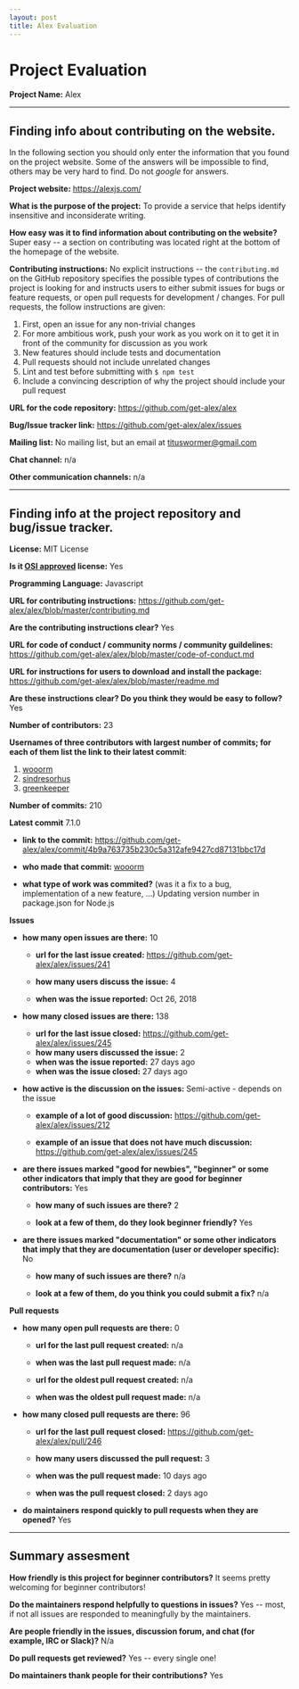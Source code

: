 ```yaml
---
layout: post
title: Alex Evaluation
---
```

# Project Evaluation


__Project Name:__  Alex


---

## Finding info about contributing on the website.

In the following section you should only enter the information that you
found on the project website. Some of the answers will be impossible to find, others
may be very hard to find. Do not _google_ for answers.

__Project website:__ https://alexjs.com/


__What is the purpose of the project:__ To provide a service that helps identify insensitive and inconsiderate writing.


__How easy was it to find information about contributing on the website?__ Super easy -- a section on contributing was located right at the bottom of the homepage of the website.


__Contributing instructions:__ No explicit instructions -- the `contributing.md` on the GitHub repository specifies the possible types of contributions the project is looking for and instructs users to either submit issues for bugs or feature requests, or open pull requests for development / changes. For pull requests, the follow instructions are given:
1. First, open an issue for any non-trivial changes
2. For more ambitious work, push your work as you work on it to get it in front of the community for discussion as you work
3. New features should include tests and documentation
4. Pull requests should not include unrelated changes
5. Lint and test before submitting with `$ npm test`
6. Include a convincing description of why the project should include your pull request


__URL for the code repository:__ https://github.com/get-alex/alex

__Bug/Issue tracker link:__ https://github.com/get-alex/alex/issues

__Mailing list:__ No mailing list, but an email at tituswormer@gmail.com

__Chat channel:__ n/a

__Other communication channels:__  n/a


---

## Finding info at the project repository and bug/issue tracker.

__License:__ MIT License

__Is it [OSI approved](https://opensource.org/licenses/alphabetical) license:__ Yes

__Programming Language:__ Javascript

__URL for contributing instructions:__ https://github.com/get-alex/alex/blob/master/contributing.md

__Are the contributing instructions clear?__ Yes


__URL for code of conduct / community norms / community guildelines:__ https://github.com/get-alex/alex/blob/master/code-of-conduct.md

__URL for instructions for users to download and install the package:__ https://github.com/get-alex/alex/blob/master/readme.md


__Are these instructions clear? Do you think they would be easy to follow?__ Yes


__Number of contributors:__ 23


__Usernames of three contributors with largest number of commits; for
each of them list the link to their latest commit__:

1. [wooorm](https://github.com/get-alex/alex/commit/4b9a763735b230c5a312afe9427cd87131bbc17d)
2. [sindresorhus](https://github.com/get-alex/alex/commit/c30ec128ecf9aa5b02e9024c7b607f46e67bd13d)
3. [greenkeeper](https://github.com/get-alex/alex/commit/4890f2d0396e24feb536bac9215742495f510516)


__Number of commits:__ 210

__Latest commit__ 7.1.0

- __link to the commit:__ https://github.com/get-alex/alex/commit/4b9a763735b230c5a312afe9427cd87131bbc17d

- __who made that commit:__ [wooorm](https://github.com/wooorm/)

- __what type of work was commited?__ (was it a fix to a bug, implementation of a new feature, ...) Updating version number in package.json for Node.js


__Issues__

- __how many open issues are there:__ 10

    - __url for the last issue created:__ https://github.com/get-alex/alex/issues/241

    - __how many users discuss the issue:__ 4

    - __when was the issue reported:__ Oct 26, 2018


- __how many closed issues are there:__ 138
    - __url for the last issue closed:__ https://github.com/get-alex/alex/issues/245
    - __how many users discussed the issue:__ 2
    - __when was the issue reported:__ 27 days ago
    - __when was the issue closed:__ 27 days ago

- __how active is the discussion on the issues:__ Semi-active - depends on the issue

    - __example of a lot of good discussion:__ https://github.com/get-alex/alex/issues/212

    - __example of an issue that does not have much discussion:__ https://github.com/get-alex/alex/issues/245



- __are there issues marked "good for newbies", "beginner" or some other indicators that imply that they are good for beginner contributors:__ Yes

    - __how many of such issues are there?__ 2

    - __look at a few of them, do they look beginner friendly?__ Yes



- __are there issues marked "documentation" or some other indicators that imply that they are documentation (user or developer specific):__ No

    - __how many of such issues are there?__ n/a

    - __look at a few of them, do you think you could submit a fix?__  n/a



__Pull requests__

- __how many open pull requests are there:__ 0

    - __url for the last pull request created:__ n/a

    - __when was the last pull request made:__ n/a

    - __url for the oldest pull request created:__ n/a

    - __when was the oldest pull request made:__ n/a

- __how many closed pull requests are there:__ 96

    - __url for the last pull request closed:__ https://github.com/get-alex/alex/pull/246

    - __how many users discussed the pull request:__ 3

    - __when was the pull request made:__ 10 days ago

    - __when was the pull request closed:__ 2 days ago


- __do maintainers respond quickly to pull requests when they are opened?__ Yes





---


## Summary assesment
__How friendly is this project for beginner contributors?__ It seems pretty welcoming for beginner contributors!


__Do the maintainers respond helpfully to questions in issues?__ Yes -- most, if not all issues are responded to meaningfully by the maintainers.


__Are people friendly in the issues, discussion forum, and chat (for example, IRC or Slack)?__ N/a



__Do pull requests get reviewed?__ Yes -- every single one!



__Do maintainers thank people for their contributions?__ Yes
